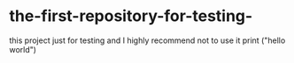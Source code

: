 # the-first-repository-for-testing-
this project just for testing and I highly recommend not to use it 
print ("hello world")
